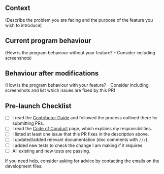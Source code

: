 ## Context

(Describe the problem you are facing and the purpose of the feature you wish to introduce)

## Current program behaviour

(How is the program behaviour without your feature? - Consider including screenshots)

## Behaviour after modifications

(How is the program behaviour with your feature? - Consider including screenshots and list which issues are fixed by this PR)

## Pre-launch Checklist

- [ ] I read the [Contributor Guide] and followed the process outlined there for submitting PRs.
- [ ] I read the [Code of Conduct] page, which explains my responsibilities.
- [ ] I listed at least one issue that this PR fixes in the description above.
- [ ] I updated/added relevant documentation (doc comments with `///`).
- [ ] I added new tests to check the change I am making if it requires
- [ ] All existing and new tests are passing.

If you need help, consider asking for advice by contacting the emails on the development files.

<!-- Links -->
[Contributor Guide]: https://github.com/CEA-LIST/N2D2/blob/master/CONTRIBUTING.md
[Code of Conduct]: https://github.com/CEA-LIST/N2D2/blob/master/CODE_OF_CONDUCT.md
